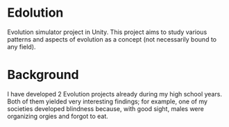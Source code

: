 # Edolution
Evolution simulator project in Unity. This project aims to study various patterns and aspects of evolution as a concept (not necessarily bound to any field). 
# Background
I have developed 2 Evolution projects already during my high school years. Both of them yielded very interesting findings; for example, one of my societies developed blindness because, with good sight, males were organizing orgies and forgot to eat.
